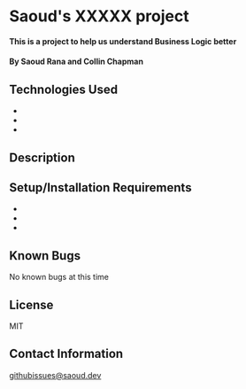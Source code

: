 # Saoud's XXXXX project

#### This is a project to help us understand Business Logic better

#### By Saoud Rana and Collin Chapman

## Technologies Used

* 
* 
* 

## Description



## Setup/Installation Requirements

* 
* 
* 


## Known Bugs

No known bugs at this time

## License

MIT

## Contact Information

githubissues@saoud.dev
